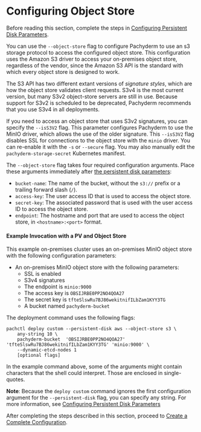 # Configuring Object Store

Before reading this section, complete the steps in
[Configuring Persistent Disk Parameters](./deploy_custom_configuring_persistent_disk_parameters.md).

You can use the `--object-store` flag to configure Pachyderm to use an s3
storage protocol to access the configured object store. This configuration uses
the Amazon S3 driver to access your on-premises object store, regardless of the
vendor, since the Amazon S3 API is the standard with which every object store is
designed to work.

The S3 API has two different extant versions of _signature styles_, which are
how the object store validates client requests. S3v4 is the most current
version, but many S3v2 object-store servers are still in use. Because support
for S3v2 is scheduled to be deprecated, Pachyderm recommends that you use S3v4
in all deployments.

If you need to access an object store that uses S3v2 signatures, you can specify
the `--isS3V2` flag. This parameter configures Pachyderm to use the MinIO
driver, which allows the use of the older signature. This `--isS3V2` flag
disables SSL for connections to the object store with the `minio` driver. You
can re-enable it with the `-s` or `--secure` flag. You may also manually edit
the `pachyderm-storage-secret` Kubernetes manifest.

The `--object-store` flag takes four required configuration arguments. Place
these arguments immediately after
[the persistent disk parameters](deploy_custom_configuring_persistent_disk_parameters.md):

-   `bucket-name`: The name of the bucket, without the `s3://` prefix or a
    trailing forward slash (`/`).
-   `access-key`: The user access ID that is used to access the object store.
-   `secret-key`: The associated password that is used with the user access ID
    to access the object store.
-   `endpoint`: The hostname and port that are used to access the object store,
    in `<hostname>:<port>` format.

#### Example Invocation with a PV and Object Store

This example on-premises cluster uses an on-premises MinIO object store with the
following configuration parameters:

-   An on-premises MinIO object store with the following parameters:
    -   SSL is enabled
    -   S3v4 signatures
    -   The endpoint is `minio:9000`
    -   The access key is `OBSIJRBE0PP2NO4QOA27`
    -   The secret key is `tfteSlswRu7BJ86wekitnifILbZam1KYY3TG`
    -   A bucket named `pachyderm-bucket`

The deployment command uses the following flags:

```
pachctl deploy custom --persistent-disk aws --object-store s3 \
    any-string 10 \
    pachyderm-bucket  'OBSIJRBE0PP2NO4QOA27' 'tfteSlswRu7BJ86wekitnifILbZam1KYY3TG' 'minio:9000' \
    --dynamic-etcd-nodes 1
    [optional flags]
```

In the example command above, some of the arguments might contain characters
that the shell could interpret. Those are enclosed in single-quotes.

**Note**: Because the `deploy custom` command ignores the first configuration
argument for the `--persistent-disk` flag, you can specify any string. For more
information, see
[Configuring Persistent Disk Parameters](./deploy_custom_configuring_persistent_disk_parameters.md)

After completing the steps described in this section, proceed to
[Create a Complete Configuration](./deploy_custom_complete_example_invocation.md).
